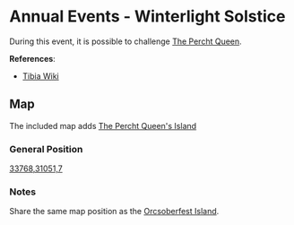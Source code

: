 # Annual Events - Winterlight Solstice

During this event, it is possible to challenge [The Percht Queen](https://www.tibiawiki.com.br/wiki/The_Percht_Queen).


__References__:
- [Tibia Wiki](https://www.tibiawiki.com.br/wiki/Winterlight_Solstice)

## Map

The included map adds [The Percht Queen's Island](https://www.tibiawiki.com.br/wiki/The_Percht_Queen%27s_Island)

### General Position 
[33768,31051,7](https://tibiamaps.io/map#33768,31051,7:1)

### Notes

Share the same map position as the [Orcsoberfest Island](https://www.tibiawiki.com.br/wiki/Orcsoberfest_Island).
